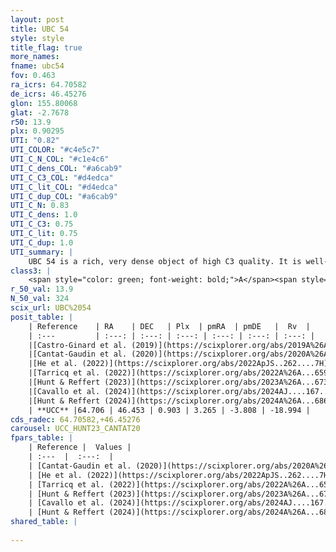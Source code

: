 ```yaml
---
layout: post
title: UBC 54
style: style
title_flag: true
more_names: 
fname: ubc54
fov: 0.463
ra_icrs: 64.70582
de_icrs: 46.45276
glon: 155.80068
glat: -2.7678
r50: 13.9
plx: 0.90295
UTI: "0.82"
UTI_COLOR: "#c4e5c7"
UTI_C_N_COL: "#c1e4c6"
UTI_C_dens_COL: "#a6cab9"
UTI_C_C3_COL: "#d4edca"
UTI_C_lit_COL: "#d4edca"
UTI_C_dup_COL: "#a6cab9"
UTI_C_N: 0.83
UTI_C_dens: 1.0
UTI_C_C3: 0.75
UTI_C_lit: 0.75
UTI_C_dup: 1.0
UTI_summary: |
    UBC 54 is a rich, very dense object of high C3 quality. It is well-studied in the literature.
class3: |
    <span style="color: green; font-weight: bold;">A</span><span style="color: #FFC300; font-weight: bold;">B</span>
r_50_val: 13.9
N_50_val: 324
scix_url: UBC%2054
posit_table: |
    | Reference    | RA    | DEC   | Plx  | pmRA  | pmDE   |  Rv  |
    | :---         | :---: | :---: | :---: | :---: | :---: | :---: |
    |[Castro-Ginard et al. (2019)](https://scixplorer.org/abs/2019A%26A...627A..35C) | 64.721 | 46.439 | 0.878 | 3.325 | -3.79 | -- |
    |[Cantat-Gaudin et al. (2020)](https://scixplorer.org/abs/2020A%26A...640A...1C) | 64.747 | 46.453 | 0.879 | 3.32 | -3.758 | -- |
    |[He et al. (2022)](https://scixplorer.org/abs/2022ApJS..262....7H) | 64.72 | 46.438 | 0.914 | 3.269 | -3.8 | -- |
    |[Tarricq et al. (2022)](https://scixplorer.org/abs/2022A%26A...659A..59T) | 64.807 | 46.443 | 0.907 | 3.264 | -3.809 | -- |
    |[Hunt & Reffert (2023)](https://scixplorer.org/abs/2023A%26A...673A.114H) | 64.725 | 46.415 | 0.908 | 3.275 | -3.809 | -20.361 |
    |[Cavallo et al. (2024)](https://scixplorer.org/abs/2024AJ....167...12C) | 64.714 | 46.453 | 0.908 | -- | -- | -- |
    |[Hunt & Reffert (2024)](https://scixplorer.org/abs/2024A%26A...686A..42H) | 64.725 | 46.415 | 0.908 | 3.275 | -3.809 | -20.361 |
    | **UCC** |64.706 | 46.453 | 0.903 | 3.265 | -3.808 | -18.994 | 
cds_radec: 64.70582,+46.45276
carousel: UCC_HUNT23_CANTAT20
fpars_table: |
    | Reference |  Values |
    | :---  |  :---:  |
    | [Cantat-Gaudin et al. (2020)](https://scixplorer.org/abs/2020A%26A...640A...1C) | `AVNN=0.98, DMNN=10.22, AgeNN=8.4` |
    | [He et al. (2022)](https://scixplorer.org/abs/2022ApJS..262....7H) | `A0=1.25, logAge=8.35` |
    | [Tarricq et al. (2022)](https://scixplorer.org/abs/2022A%26A...659A..59T) | `Dist=1070, logAgeNN=8.47` |
    | [Hunt & Reffert (2023)](https://scixplorer.org/abs/2023A%26A...673A.114H) | `AV50=0.974, diffAV50=0.821, MOD50=10.092, logAge50=8.447` |
    | [Cavallo et al. (2024)](https://scixplorer.org/abs/2024AJ....167...12C) | `AV50=1.14, dMod50=10.3, logAge50=8.57, [Fe/H]50=0.32` |
    | [Hunt & Reffert (2024)](https://scixplorer.org/abs/2024A%26A...686A..42H) | `MassJ=957.239` |
shared_table: |
    
---
```

